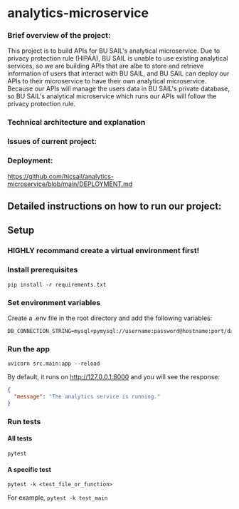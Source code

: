 # analytics-microservice

### Brief overview of the project:
This project is to build APIs for BU SAIL's analytical microservice. Due to privacy protection rule (HIPAA), BU SAIL is unable to use existing analytical services, so we are building APIs that are albe to store and retrieve information of users that interact with BU SAIL, and BU SAIL can deploy our APIs to their microservice to have their own analytical microservice. Because our APIs will manage the users data in BU SAIL's private database, so BU SAIL's  analytical microservice which runs our APIs will follow the privacy protection rule. 

### Technical architecture and explanation





### Issues of current project:


### Deployment:
https://github.com/hicsail/analytics-microservice/blob/main/DEPLOYMENT.md

## Detailed instructions on how to run our project:
## Setup
### HIGHLY recommand create a virtual environment first!
### Install prerequisites

```shell
pip install -r requirements.txt
```
### Set environment variables

Create a .env file in the root directory and add the following variables:

```shell
DB_CONNECTION_STRING=mysql+pymysql://username:password@hostname:port/database_name
```

### Run the app

```shell
uvicorn src.main:app --reload
```

By default, it runs on http://127.0.0.1:8000 and you will see the response:

```json
{
  "message": "The analytics service is running."
}
```

### Run tests

#### All tests

```shell
pytest
```

#### A specific test

```shell
pytest -k <test_file_or_function>
```

For example, `pytest -k test_main`

